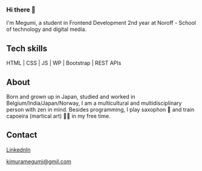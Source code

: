 ### Hi there 👋

I'm Megumi, a student in Frontend Development 2nd year at Noroff - School of technology and digital media.

## Tech skills
HTML | CSS | JS | WP | Bootstrap | REST APIs 

## About
Born and grown up in Japan, studied and worked in Belgium/India/Japan/Norway, I am a multicultural and multidisciplinary person with zen in mind. 
Besides programming, I play saxophon :saxophone: and train capoeira (martical art) :woman_cartwheeling: in my free time.

## Contact
[LinkednIn](https://www.linkedin.com/in/kimuramegumi/) 

kimuramegumi@gmil.com

<!--
**MegumiKim/MegumiKim** is a ✨ _special_ ✨ repository because its `README.md` (this file) appears on your GitHub profile.

Here are some ideas to get you started:

- 🔭 I’m currently working on my personal mini projects.
Blog page: https://funny-boba-e7553f.netlify.app/

- 🌱 I’m currently learning Frontend Development at Noroff.

- 👯 I’m looking to collaborate on 
- 🤔 I’m looking for help with ...
- 💬 Ask me about ...
- 📫 How to reach me: 
https://www.linkedin.com/in/kimuramegumi/

- ⚡ Fun fact: I'm a capoeira martial artist :muscle:
-->
